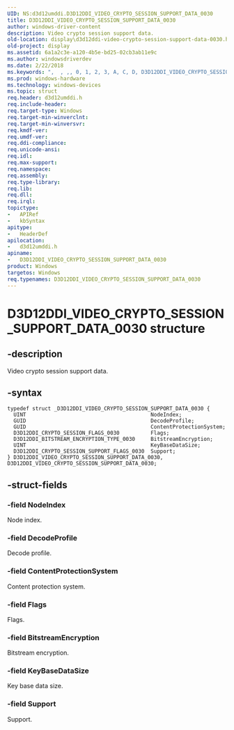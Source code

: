 ```yaml
---
UID: NS:d3d12umddi.D3D12DDI_VIDEO_CRYPTO_SESSION_SUPPORT_DATA_0030
title: D3D12DDI_VIDEO_CRYPTO_SESSION_SUPPORT_DATA_0030
author: windows-driver-content
description: Video crypto session support data.
old-location: display\d3d12ddi-video-crypto-session-support-data-0030.htm
old-project: display
ms.assetid: 6a1a2c3e-a120-4b5e-bd25-02cb3ab11e9c
ms.author: windowsdriverdev
ms.date: 2/22/2018
ms.keywords: ",  , ,, 0, 1, 2, 3, A, C, D, D3D12DDI_VIDEO_CRYPTO_SESSION_SUPPORT_DATA_0030, D3D12DDI_VIDEO_CRYPTO_SESSION_SUPPORT_DATA_0030 structure [Display Devices], E, I, N, O, P, R, S, T, U, V, Y, _, d3d12umddi/D3D12DDI_VIDEO_CRYPTO_SESSION_SUPPORT_DATA_0030, display.d3d12ddi-video-crypto-session-support-data-0030"
ms.prod: windows-hardware
ms.technology: windows-devices
ms.topic: struct
req.header: d3d12umddi.h
req.include-header: 
req.target-type: Windows
req.target-min-winverclnt: 
req.target-min-winversvr: 
req.kmdf-ver: 
req.umdf-ver: 
req.ddi-compliance: 
req.unicode-ansi: 
req.idl: 
req.max-support: 
req.namespace: 
req.assembly: 
req.type-library: 
req.lib: 
req.dll: 
req.irql: 
topictype:
-	APIRef
-	kbSyntax
apitype:
-	HeaderDef
apilocation:
-	d3d12umddi.h
apiname:
-	D3D12DDI_VIDEO_CRYPTO_SESSION_SUPPORT_DATA_0030
product: Windows
targetos: Windows
req.typenames: D3D12DDI_VIDEO_CRYPTO_SESSION_SUPPORT_DATA_0030
---
```


# D3D12DDI_VIDEO_CRYPTO_SESSION_SUPPORT_DATA_0030 structure


## -description


Video crypto session support data.


## -syntax


````
typedef struct _D3D12DDI_VIDEO_CRYPTO_SESSION_SUPPORT_DATA_0030 {
  UINT                                        NodeIndex;
  GUID                                        DecodeProfile;
  GUID                                        ContentProtectionSystem;
  D3D12DDI_CRYPTO_SESSION_FLAGS_0030          Flags;
  D3D12DDI_BITSTREAM_ENCRYPTION_TYPE_0030     BitstreamEncryption;
  UINT                                        KeyBaseDataSize;
  D3D12DDI_CRYPTO_SESSION_SUPPORT_FLAGS_0030  Support;
} D3D12DDI_VIDEO_CRYPTO_SESSION_SUPPORT_DATA_0030, D3D12DDI_VIDEO_CRYPTO_SESSION_SUPPORT_DATA_0030;
````


## -struct-fields




### -field NodeIndex

Node index.


### -field DecodeProfile

Decode profile.


### -field ContentProtectionSystem

Content protection system.


### -field Flags

Flags.


### -field BitstreamEncryption

Bitstream encryption.


### -field KeyBaseDataSize

Key base data size.


### -field Support

Support.

